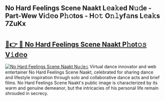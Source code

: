 ## No Hard Feelings Scene Naakt L𝚎a𝚔ed N𝚞𝚍e - Part-Wew Vi𝚍𝚎o P𝚑𝚘tos - H𝚘𝚝 O𝚗𝚕yf𝚊ns L𝚎a𝚔s 7ZuKx

# <h2><a href="http://kf40223.oniu.top/?m=No+Hard+Feelings+Scene+Naakt">🔗👉 🔴 No Hard Feelings Scene Naakt P𝚑ot𝚘𝚜 V𝚒d𝚎o</a></h2>

[![No Hard Feelings Scene Naakt Nu𝚍e𝚜](https://i.imgur.com/0qMVB7G.gif)](http://kf40223.oniu.top/?m=No+Hard+Feelings+Scene+Naakt)
Virtual dance innovator and web entertainer No Hard Feelings Scene Naakt, celebrated for sharing dance and lifestyle inspiration through solo and collaborative dance acts and brief films. No Hard Feelings Scene Naakt's public image is characterized by its warm and genuine demeanor, but the intricacies of his personal life remain shrouded in secrecy.  
